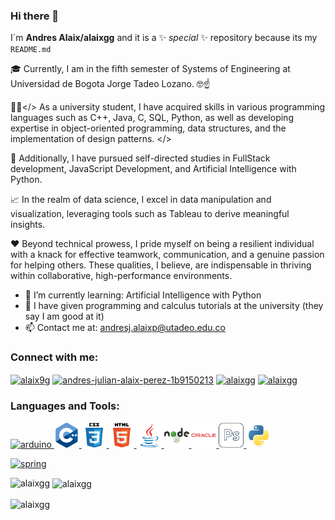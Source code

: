 ### Hi there 👋


I´m **Andres Alaix/alaixgg** and it is a ✨ _special_ ✨ repository because its my  `README.md`

🎓 Currently, I am in the fifth semester of Systems of Engineering at Universidad de Bogota Jorge Tadeo Lozano. 🤓☝️ 

👨‍💻</> As a university student, I have acquired skills in various programming languages such as C++, Java, C, SQL, Python, as well as developing expertise in object-oriented programming, data structures, and the implementation of design patterns. </> 

🧠 Additionally, I have pursued self-directed studies in FullStack development, JavaScript Development, and Artificial Intelligence with Python.  


📈 In the realm of data science, I excel in data manipulation and visualization, leveraging tools such as Tableau to derive meaningful insights.

❤️ Beyond technical prowess, I pride myself on being a resilient individual with a knack for effective teamwork, communication, and a genuine passion for helping others. These qualities, I believe, are indispensable in thriving within collaborative, high-performance environments.

- 🌱 I’m currently learning: Artificial Intelligence with Python
- 📖 I have given programming and calculus tutorials at the university (they say I am good at it)
- 📫 Contact me at: andresj.alaixp@utadeo.edu.co

<h3 align="left">Connect with me:</h3>
<p align="left">
<a href="https://twitter.com/alaix9g" target="blank"><img align="center" src="https://raw.githubusercontent.com/rahuldkjain/github-profile-readme-generator/master/src/images/icons/Social/twitter.svg" alt="alaix9g" height="30" width="40" /></a>
<a href="https://linkedin.com/in/andres-julian-alaix-perez-1b9150213" target="blank"><img align="center" src="https://raw.githubusercontent.com/rahuldkjain/github-profile-readme-generator/master/src/images/icons/Social/linked-in-alt.svg" alt="andres-julian-alaix-perez-1b9150213" height="30" width="40" /></a>
<a href="https://instagram.com/alaixgg" target="blank"><img align="center" src="https://raw.githubusercontent.com/rahuldkjain/github-profile-readme-generator/master/src/images/icons/Social/instagram.svg" alt="alaixgg" height="30" width="40" /></a>
<a href="https://discord.gg/alaixgg" target="blank"><img align="center" src="https://raw.githubusercontent.com/rahuldkjain/github-profile-readme-generator/master/src/images/icons/Social/discord.svg" alt="alaixgg" height="30" width="40" /></a>
</p>

<h3 align="left">Languages and Tools:</h3>
<p align="left"> <a href="https://www.arduino.cc/" target="_blank" rel="noreferrer"> <img src="https://cdn.worldvectorlogo.com/logos/arduino-1.svg" alt="arduino" width="40" height="40"/> </a> <a href="https://www.cprogramming.com/" target="_blank" rel="noreferrer"> <img src="https://raw.githubusercontent.com/devicons/devicon/master/icons/cplusplus/cplusplus-original.svg" alt="cplusplus" width="40" height="40"/> </a> <a href="https://www.w3schools.com/css/" target="_blank" rel="noreferrer"> <img src="https://raw.githubusercontent.com/devicons/devicon/master/icons/css3/css3-original-wordmark.svg" alt="css3" width="40" height="40"/> </a> <a href="https://www.w3.org/html/" target="_blank" rel="noreferrer"> <img src="https://raw.githubusercontent.com/devicons/devicon/master/icons/html5/html5-original-wordmark.svg" alt="html5" width="40" height="40"/> </a> <a href="https://www.java.com" target="_blank" rel="noreferrer"> <img src="https://raw.githubusercontent.com/devicons/devicon/master/icons/java/java-original.svg" alt="java" width="40" height="40"/> </a> <a href="https://nodejs.org" target="_blank" rel="noreferrer"> <img src="https://raw.githubusercontent.com/devicons/devicon/master/icons/nodejs/nodejs-original-wordmark.svg" alt="nodejs" width="40" height="40"/> </a> <a href="https://www.oracle.com/" target="_blank" rel="noreferrer"> <img src="https://raw.githubusercontent.com/devicons/devicon/master/icons/oracle/oracle-original.svg" alt="oracle" width="40" height="40"/> </a> <a href="https://www.photoshop.com/en" target="_blank" rel="noreferrer"> <img src="https://raw.githubusercontent.com/devicons/devicon/master/icons/photoshop/photoshop-line.svg" alt="photoshop" width="40" height="40"/> </a> <a href="https://www.python.org" target="_blank" rel="noreferrer"> <img src="https://raw.githubusercontent.com/devicons/devicon/master/icons/python/python-original.svg" alt="python" width="40" height="40"/> </a> </p>
<a> <a href="https://spring.io/" target="_blank" rel="noreferrer"> <img src="https://www.vectorlogo.zone/logos/springio/springio-icon.svg" alt="spring" width="40" height="40"/> </a> </p>

<p><img align="left" src="https://github-readme-stats.vercel.app/api/top-langs?username=alaixgg&show_icons=true&locale=en&layout=compact" alt="alaixgg" /></p>

<p>&nbsp;<img align="center" src="https://github-readme-stats.vercel.app/api?username=alaixgg&show_icons=true&locale=en" alt="alaixgg" /></p>

<p><img align="center" src="https://github-readme-streak-stats.herokuapp.com/?user=alaixgg&" alt="alaixgg" /></p>

